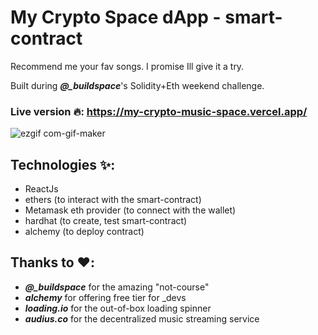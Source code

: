 # My Crypto Space dApp - smart-contract

Recommend me your fav songs. I promise Ill give it a try.

Built during **_@\_buildspace_**'s Solidity+Eth weekend challenge.

### Live version 🔥: https://my-crypto-music-space.vercel.app/

![ezgif com-gif-maker](https://user-images.githubusercontent.com/18746683/138985115-b691f9a6-b21a-451e-b204-60cd4105fdc4.gif)


## Technologies ✨:

- ReactJs
- ethers (to interact with the smart-contract)
- Metamask eth provider (to connect with the wallet)
- hardhat (to create, test smart-contract)
- alchemy (to deploy contract)

## Thanks to ❤️:

- **_@\_buildspace_** for the amazing "not-course"
- **_alchemy_** for offering free tier for \_devs
- **_loading.io_** for the out-of-box loading spinner
- **_audius.co_** for the decentralized music streaming service
